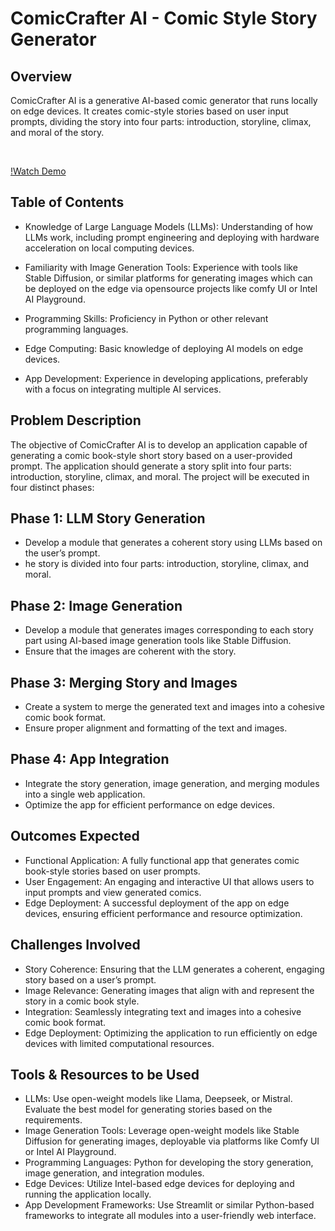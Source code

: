 # ComicCrafter AI - Comic Style Story Generator

## Overview
<p>ComicCrafter AI is a generative AI-based comic generator that runs locally on edge devices. It creates comic-style stories based on user input prompts, dividing the story into four parts: introduction, storyline, climax, and moral of the story.</p><br/>

[!Watch Demo](https://raw.githubusercontent.com/Pritam-Mondal18/ai_comic_website/main/comic.mp4)


## Table of Contents
<ul> <li><p>Knowledge of Large Language Models (LLMs): Understanding of how LLMs work, including
prompt engineering and deploying with hardware acceleration on local computing
devices.</p></li>
<li><p>Familiarity with Image Generation Tools: Experience with tools like Stable Diffusion, or
similar platforms for generating images which can be deployed on the edge via
opensource projects like comfy UI or Intel AI Playground.</p></li>
<li><p>Programming Skills: Proficiency in Python or other relevant programming languages.</p></li>
<li><p>Edge Computing: Basic knowledge of deploying AI models on edge devices.</p></li>
  <li><p>App Development: Experience in developing applications, preferably with a focus on
integrating multiple AI services.
</p></li>
</ul>

## Problem Description

<p>The objective of ComicCrafter AI is to develop an application capable of generating a comic book-style short story based on a user-provided prompt. The application should generate a story split into four parts: introduction, storyline, climax, and moral. The project will be executed in four distinct phases:</p>

## Phase 1: LLM Story Generation

<ul>
  <li>Develop a module that generates a coherent story using LLMs based on the user’s prompt.</li>
  <li>he story is divided into four parts: introduction, storyline, climax, and moral.</li>
</ul>

## Phase 2: Image Generation

<ul>
  <li>Develop a module that generates images corresponding to each story part using AI-based image generation tools like Stable Diffusion.</li>
  <li>Ensure that the images are coherent with the story.</li>
</ul>

## Phase 3: Merging Story and Images

<ul>
  <li>Create a system to merge the generated text and images into a cohesive comic book format.</li>
  <li>Ensure proper alignment and formatting of the text and images.</li>
</ul>

## Phase 4: App Integration

<ul>
  <li>Integrate the story generation, image generation, and merging modules into a single web application.</li>
  <li>Optimize the app for efficient performance on edge devices.</li>
</ul>

## Outcomes Expected

<ul>
  <li>Functional Application: A fully functional app that generates comic book-style stories based on user prompts.</li>
  <li>User Engagement: An engaging and interactive UI that allows users to input prompts and view generated comics.</li>
  <li>Edge Deployment: A successful deployment of the app on edge devices, ensuring efficient performance and resource optimization.
</li>
</ul>

## Challenges Involved

<ul>
  <li>Story Coherence: Ensuring that the LLM generates a coherent, engaging story based on a user’s prompt.</li>
  <li>Image Relevance: Generating images that align with and represent the story in a comic book style.</li>
  <li>Integration: Seamlessly integrating text and images into a cohesive comic book format.</li>
  <li>Edge Deployment: Optimizing the application to run efficiently on edge devices with limited computational resources.</li>
</ul>

## Tools & Resources to be Used

<ul>
  <li>LLMs: Use open-weight models like Llama, Deepseek, or Mistral. Evaluate the best model for generating stories based on the requirements.</li>
  <li>Image Generation Tools: Leverage open-weight models like Stable Diffusion for generating images, deployable via platforms like Comfy UI or Intel AI Playground.</li>
  <li>Programming Languages: Python for developing the story generation, image generation, and integration modules.</li>
  <li>Edge Devices: Utilize Intel-based edge devices for deploying and running the application locally.</li>
  <li>App Development Frameworks: Use Streamlit or similar Python-based frameworks to integrate all modules into a user-friendly web interface.</li>
</ul>




